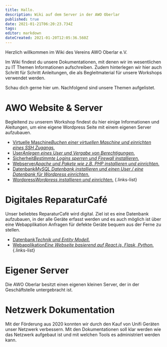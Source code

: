 ```yaml
---
title: Hallo.
description: Wiki auf dem Server in der AWO Oberlar
published: true
date: 2021-01-21T06:20:23.734Z
tags: 
editor: markdown
dateCreated: 2021-01-20T12:05:36.560Z
---
```



Herzlich willkommen im Wiki des Vereins AWO Oberlar e.V.

Im Wiki findest du unsere Dokumentationen, mit denen wir im wesentlichen zu IT Themen Informationen aufschreiben.
Zudem hinterlegen wir hier auch Schritt für Schritt Anleitungen, die als Begleitmaterial für unsere Workshops verwendet werden.

Schau dich gerne hier um. Nachfolgend sind unsere Themen aufgelistet.

# AWO Website & Server
Begleitend zu unserem Workshop findest du hier einige Informationen und Aleitungen, um eine eigene Wordpress Seite mit einem eigenen Server aufzubauen.
- [Virtuelle Maschine*Buchen einer virtuellen Maschine und einrichten eines SSH Zugangs.*](/awo_website_server/virtuelle_maschine)
- [User*Anlegen eines User und Vergabe von Berechtigungen.*](/awo_website_server/user)
- [Sicherheit*Bestimmte Logins sperren und Firewall installieren.*](/awo_website_server/sicherheit)
- [Webserver*Apache und Pakete wie z.B. PHP installieren und einrichten.*](/awo_website_server/webserver)
- [Datenbank*MySQL Datenbank installieren und einen User / eine Datenbank für Wordpress einrichten.*](/awo_website_server/webserver)
- [Wordpress*Wordpress installieren und einrichten.*](/awo_website_server/wordpress)
{.links-list}


# Digitales ReparaturCafé
Unser beliebtes ReparaturCafé wird digital. Ziel ist es eine Datenbank aufzubauen, in der alle Geräte erfasst werden und es auch möglich ist über eine Webapplikation Anfragen für defekte Geräte bequem aus der Ferne zu stellen. 
- [Datenbank*Technik und Entity Modell.*](/digitales_reparaturcafe/datenbank)
- [Webapplikation*Eine Webseite basierend auf React.js, Flask, Python.*](/digitales_reparaturcafe/webapplikation)
{.links-list}


# Eigener Server
Die AWO Oberlar besitzt einen eigenen kleinen Server, der in der Geschäftstelle untergebracht ist.

# Netzwerk Dokumentation
Mit der Förderung aus 2020 konnten wir durch den Kauf von Unifi Geräten unser Netzwerk verbessern. Mit den Dokumentationen soll klar werden wie das Netzwerk aufgebaut ist und mit welchen Tools es administriert werden kann.


